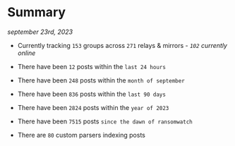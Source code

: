 
# Summary
_september 23rd, 2023_

- Currently tracking `153` groups across `271` relays & mirrors - _`102` currently online_

- There have been `12` posts within the `last 24 hours`

- There have been `248` posts within the `month of september`

- There have been `836` posts within the `last 90 days`

- There have been `2824` posts within the `year of 2023`

- There have been `7515` posts `since the dawn of ransomwatch`

- There are `80` custom parsers indexing posts

